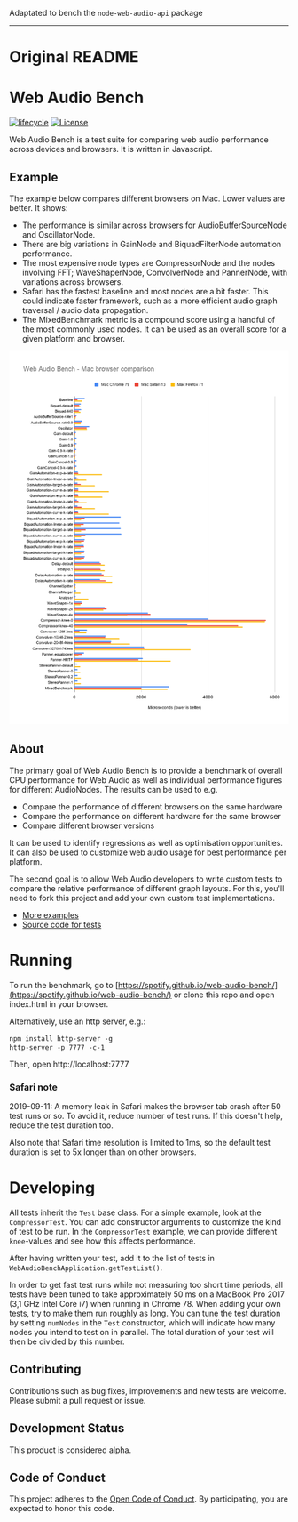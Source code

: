 Adaptated to bench the `node-web-audio-api` package

--- 
# Original README

# Web Audio Bench

[![lifecycle](https://img.shields.io/badge/lifecycle-alpha-blue.svg)](https://img.shields.io/badge/lifecycle-alpha-blue.svg)
[![License](https://img.shields.io/github/license/spotify/apollo.svg)](LICENSE.txt)

Web Audio Bench is a test suite for comparing web audio performance across devices and browsers. It is written in Javascript.

## Example

The example below compares different browsers on Mac. Lower values are better. It shows:

* The performance is similar across browsers for AudioBufferSourceNode and OscillatorNode.
* There are big variations in GainNode and BiquadFilterNode automation performance. 
* The most expensive node types are CompressorNode and the nodes involving FFT; WaveShaperNode, ConvolverNode and PannerNode, with variations across browsers.
* Safari has the fastest baseline and most nodes are a bit faster. This could indicate faster framework, such as a more efficient audio graph traversal / audio data propagation.
* The MixedBenchmark metric is a compound score using a handful of the most commonly used nodes. It can be used as an overall score for a given platform and browser.

![Example Graph](doc/mac_graph.png)

## About

The primary goal of Web Audio Bench is to provide a benchmark of overall CPU performance for Web Audio as well as individual performance figures for different AudioNodes. The results can be used to e.g.

* Compare the performance of different browsers on the same hardware
* Compare the performance on different hardware for the same browser
* Compare different browser versions

It can be used to identify regressions as well as optimisation opportunities. It can also be used to customize web audio usage for best performance per platform.

The second goal is to allow Web Audio developers to write custom tests to compare the relative performance of different graph layouts. For this, you'll need to fork this project and add your own
custom test implementations.

* [More examples](doc/Example.md)
* [Source code for tests](js/Test.js)

# Running

To run the benchmark, go to [https://spotify.github.io/web-audio-bench/](https://spotify.github.io/web-audio-bench/) or clone this repo and open index.html in your browser.

Alternatively, use an http server, e.g.:

    npm install http-server -g
    http-server -p 7777 -c-1
    
Then, open http://localhost:7777

### Safari note

2019-09-11: A memory leak in Safari makes the browser tab crash after 50 test runs or so. To avoid it, reduce number of test runs. If this doesn't help, reduce the test duration too.

Also note that Safari time resolution is limited to 1ms, so the default test duration is set to 5x longer than on other browsers.

# Developing

All tests inherit the `Test` base class. For a simple example, look at the `CompressorTest`. You can add constructor arguments to customize the kind of test to be run. In the `CompressorTest`
example, we can provide different `knee`-values and see how this affects performance.

After having written your test, add it to the list of tests in `WebAudioBenchApplication.getTestList()`.

In order to get fast test runs while not measuring too short time periods, all tests have been tuned to take approximately 50 ms on a MacBook Pro 2017 (3,1 GHz Intel Core i7) when running in Chrome 78. When adding your
own tests, try to make them run roughly as long. You can tune the test duration by setting `numNodes` in the `Test` constructor, which will indicate how many
nodes you intend to test on in parallel. The total duration of your test will then be divided by this number.

## Contributing

Contributions such as bug fixes, improvements and new tests are welcome. Please submit a pull request or issue.

## Development Status

This product is considered alpha.

## Code of Conduct

This project adheres to the [Open Code of Conduct][code-of-conduct]. By participating, you are expected to honor this code.

[code-of-conduct]: https://github.com/spotify/code-of-conduct/blob/master/code-of-conduct.md
